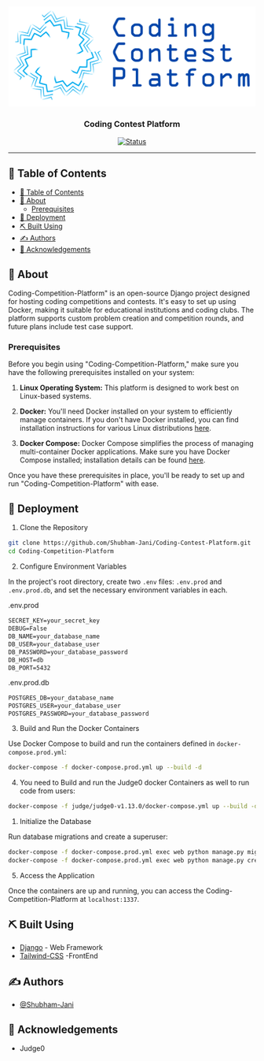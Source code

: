 <p align="center">
  <a href="" rel="noopener">
 <img  src="https://github.com/Shubham-Jani/Coding-Contest-Platform/blob/main/codingContestPlatformLogo.png" alt="Project logo"></a>
</p>

<h3 align="center">Coding Contest Platform</h3>

<div align="center">

[![Status](https://img.shields.io/badge/status-active-success.svg)]()

</div>

---
## 📝 Table of Contents

- [📝 Table of Contents](#-table-of-contents)
- [🧐 About ](#-about-)
  - [Prerequisites](#prerequisites)
- [🚀 Deployment ](#-deployment-)
- [⛏️ Built Using ](#️-built-using-)
- [✍️ Authors ](#️-authors-)
- [🎉 Acknowledgements ](#-acknowledgements-)

## 🧐 About <a name = "about"></a>

Coding-Competition-Platform" is an open-source Django project designed for hosting coding competitions and contests. It's easy to set up using Docker, making it suitable for educational institutions and coding clubs. The platform supports custom problem creation and competition rounds, and future plans include test case support.

### Prerequisites

Before you begin using "Coding-Competition-Platform," make sure you have the following prerequisites installed on your system:

1. **Linux Operating System:** This platform is designed to work best on Linux-based systems.

2. **Docker:** You'll need Docker installed on your system to efficiently manage containers. If you don't have Docker installed, you can find installation instructions for various Linux distributions [here](https://docs.docker.com/get-docker/).

3. **Docker Compose:** Docker Compose simplifies the process of managing multi-container Docker applications. Make sure you have Docker Compose installed; installation details can be found [here](https://docs.docker.com/compose/install/).

Once you have these prerequisites in place, you'll be ready to set up and run "Coding-Competition-Platform" with ease.



## 🚀 Deployment <a name = "deployment"></a>

1. Clone the Repository

```bash
git clone https://github.com/Shubham-Jani/Coding-Contest-Platform.git
cd Coding-Competition-Platform

```

2. Configure Environment Variables

In the project's root directory, create two `.env` files: `.env.prod` and `.env.prod.db`, and set the necessary environment variables in each.

.env.prod

```env
SECRET_KEY=your_secret_key
DEBUG=False
DB_NAME=your_database_name
DB_USER=your_database_user
DB_PASSWORD=your_database_password
DB_HOST=db
DB_PORT=5432

```

.env.prod.db

```env
POSTGRES_DB=your_database_name
POSTGRES_USER=your_database_user
POSTGRES_PASSWORD=your_database_password

```

3. Build and Run the Docker Containers

Use Docker Compose to build and run the containers defined in `docker-compose.prod.yml`:

```bash
docker-compose -f docker-compose.prod.yml up --build -d

```
4. You need to Build and run the Judge0 docker Containers as well to run code from users:
   
```bash
docker-compose -f judge/judge0-v1.13.0/docker-compose.yml up --build -d

``` 

1. Initialize the Database

Run database migrations and create a superuser:

```bash
docker-compose -f docker-compose.prod.yml exec web python manage.py migrate
docker-compose -f docker-compose.prod.yml exec web python manage.py createsuperuser

```

5. Access the Application

Once the containers are up and running, you can access the Coding-Competition-Platform at `localhost:1337`.

## ⛏️ Built Using <a name = "built_using"></a>

- [Django](https://www.djangoproject.com/) - Web Framework
- [Tailwind-CSS](https://tailwindcss.com/) -FrontEnd
  

## ✍️ Authors <a name = "authors"></a>

- [@Shubham-Jani](https://github.com/Shubham-Jani)



## 🎉 Acknowledgements <a name = "acknowledgement"></a>

- Judge0
